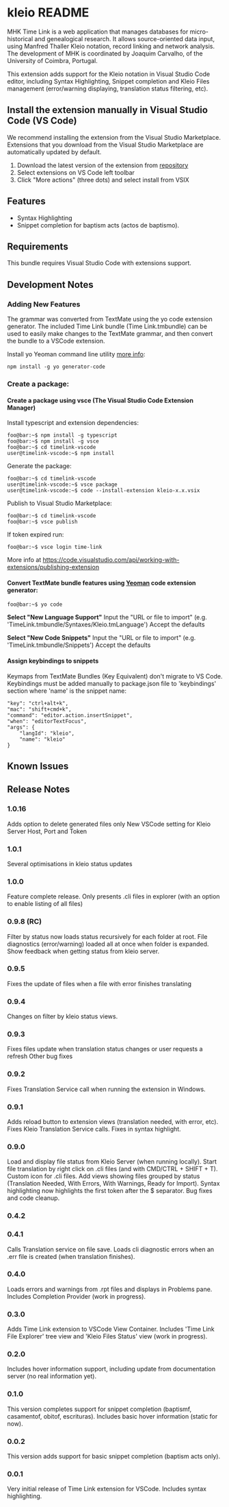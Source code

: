 # kleio README

MHK Time Link is a web application that manages databases for micro-historical and genealogical research. It allows source-oriented data input, using Manfred Thaller Kleio notation, record linking and network analysis. The development of MHK is coordinated by Joaquim Carvalho, of the University of Coimbra, Portugal.

This extension adds support for the Kleio notation in Visual Studio Code editor, including Syntax Highlighting, Snippet completion and Kleio Files management (error/warning displaying, translation status filtering, etc).

## Install the extension manually in Visual Studio Code (VS Code)

We recommend installing the extension from the Visual Studio Marketplace. Extensions that you download from the Visual Studio Marketplace are automatically updated by default.

1. Download the latest version of the extension from [repository](https://github.com/time-link/timelink-vscode/raw/master/builds/)
2. Select extensions on VS Code left toolbar
3. Click "More actions" (three dots) and select install from VSIX

## Features

* Syntax Highlighting
* Snippet completion for baptism acts (actos de baptismo).

## Requirements

This bundle requires Visual Studio Code with extensions support.

## Development Notes

### Adding New Features

The grammar was converted from TextMate using the yo code extension generator. The included Time Link bundle (Time Link.tmbundle) can be used to easily make changes to the TextMate grammar, and then convert the bundle to a VSCode extension.

Install yo Yeoman command line utility [more info](https://code.visualstudio.com/api/get-started/your-first-extension):

```console
npm install -g yo generator-code
```

### Create a package:
#### Create a package using vsce (The Visual Studio Code Extension Manager)

Install typescript and extension dependencies:

```console
foo@bar:~$ npm install -g typescript
foo@bar:~$ npm install -g vsce
foo@bar:~$ cd timelink-vscode
user@timelink-vscode:~$ npm install
```

Generate the package:

```console
foo@bar:~$ cd timelink-vscode
user@timelink-vscode:~$ vsce package
user@timelink-vscode:~$ code --install-extension kleio-x.x.vsix
```

Publish to Visual Studio Marketplace:

```console
foo@bar:~$ cd timelink-vscode
foo@bar:~$ vsce publish
```

If token expired run:
```console
foo@bar:~$ vsce login time-link
```

More info at https://code.visualstudio.com/api/working-with-extensions/publishing-extension

#### Convert TextMate bundle features using [Yeoman](https://yeoman.io/learning/) code extension generator:

```console
foo@bar:~$ yo code
```

**Select "New Language Support"**
Input the "URL or file to import" (e.g. 'TimeLink.tmbundle/Syntaxes/Kleio.tmLanguage')
Accept the defaults

**Select "New Code Snippets"**
Input the "URL or file to import" (e.g. 'TimeLink.tmbundle/Snippets')
Accept the defaults

#### Assign keybindings to snippets
Keymaps from TextMate Bundles (Key Equivalent) don't migrate to VS Code.
Keybindings must be added manually to package.json file to 'keybindings' section where 'name' is the snippet name:

```
"key": "ctrl+alt+k",
"mac": "shift+cmd+k",
"command": "editor.action.insertSnippet",
"when": "editorTextFocus",
"args": {
    "langId": "kleio",
    "name": "kleio"
}
```

## Known Issues

## Release Notes

### 1.0.16
Adds option to delete generated files only
New VSCode setting for Kleio Server Host, Port and Token
### 1.0.1
Several optimisations in kleio status updates

### 1.0.0
Feature complete release.
Only presents .cli files in explorer (with an option to enable listing of all files)

### 0.9.8 (RC)
Filter by status now loads status recursively for each folder at root.
File diagnostics (error/warning) loaded all at once when folder is expanded.
Show feedback when getting status from kleio server.

### 0.9.5
Fixes the update of files when a file with error finishes translating

### 0.9.4
Changes on filter by kleio status views.

### 0.9.3
Fixes files update when translation status changes or user requests a refresh
Other bug fixes

### 0.9.2
Fixes Translation Service call when running the extension in Windows.

### 0.9.1
Adds reload button to extension views (translation needed, with error, etc).
Fixes Kleio Translation Service calls.
Fixes in syntax highlight.

### 0.9.0
Load and display file status from Kleio Server (when running locally).
Start file translation by right click on .cli files (and with CMD/CTRL + SHIFT + T).
Custom icon for .cli files.
Add views showing files grouped by status (Translation Needed, With Errors, With Warnings, Ready for Import).
Syntax highlighting now highlights the first token after the $ separator.
Bug fixes and code cleanup.

### 0.4.2
### 0.4.1

Calls Translation service on file save. Loads cli diagnostic errors when an .err file is created (when translation finishes).

### 0.4.0

Loads errors and warnings from .rpt files and displays in Problems pane. Includes Completion Provider (work in progress).

### 0.3.0

Adds Time Link extension to VSCode View Container. Includes 'Time Link File Explorer' tree view and 'Kleio Files Status' view (work in progress).

### 0.2.0

Includes hover information support, including update from documentation server (no real information yet).

### 0.1.0

This version completes support for snippet completion (baptismf, casamentof, obitof, escrituras).
Includes basic hover information (static for now).

### 0.0.2

This version adds support for basic snippet completion (baptism acts only).

### 0.0.1

Very initial release of Time Link extension for VSCode. Includes syntax highlighting.
